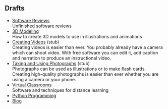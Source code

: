 ## Drafts

<ul class="tiles">

<li><a href="software/draft">Software Reviews</a>
<br>
Unfinished software reviews
</li>

<li><a href="3d-modeling/">3D Modeling</a>
<br>
How to create 3D models to use in illustrations and animations
</li>

<li><a href="video/">Creating Videos</a> (stub)
<br>
Creating videos is easier than ever. You probably already have a camera which
can shoot video. With free software you can edit it, add caption and narration
to produce an instructional video.
</li>

<li><a href="photography/">Taking and Using Photographs</a> (stub)
<br>
Photographs can be used as illustrations or to make flash cards. Creating
high-quality photographs is easier than ever whether you are using a camera
or your phone.
</li>

<li><a href="virtual-classrooms/">Virtual Classrooms</a>
<br>
Software and techniques for distance learning
</li>

<li><a href="python/">Python Programming</a>
<br>
</li>

<li><a href="blog">Blog</a>
<br>
</li>

</ul>
